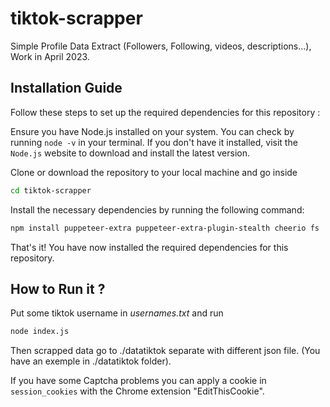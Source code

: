 
# tiktok-scrapper 

Simple Profile Data Extract (Followers, Following, videos, descriptions...), Work in April 2023.



## Installation Guide
Follow these steps to set up the required dependencies for this repository :

Ensure you have Node.js installed on your system. You can check by running `node -v` in your terminal. If you don't have it installed, visit the `Node.js` website to download and install the latest version.

Clone or download the repository to your local machine and go inside

```bash
cd tiktok-scrapper
```

Install the necessary dependencies by running the following command:

```bash
npm install puppeteer-extra puppeteer-extra-plugin-stealth cheerio fs
```


That's it! You have now installed the required dependencies for this repository. 

## How to Run it ?

Put some tiktok username in *usernames.txt* and run
```bash
node index.js
 ```

Then scrapped data go to ./datatiktok separate with different json file. (You have an exemple in ./datatiktok folder).

If you have some Captcha problems you can apply a cookie in `session_cookies` with the Chrome extension "EditThisCookie".

